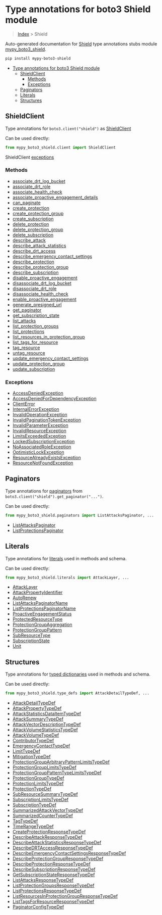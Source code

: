 # Type annotations for boto3 Shield module

> [Index](../index.md) > Shield

Auto-generated documentation for [Shield](https://boto3.amazonaws.com/v1/documentation/api/latest/reference/services/shield.html#Shield)
type annotations stubs module [mypy_boto3_shield](https://pypi.org/project/mypy-boto3-shield/).

```bash
pip install mypy-boto3-shield
```

- [Type annotations for boto3 Shield module](#type-annotations-for-boto3-shield-module)
  - [ShieldClient](#shieldclient)
    - [Methods](#methods)
    - [Exceptions](#exceptions)
  - [Paginators](#paginators)
  - [Literals](#literals)
  - [Structures](#structures)

## ShieldClient

Type annotations for  `boto3.client("shield")` as [ShieldClient](./client.md)

Can be used directly:

```python
from mypy_boto3_shield.client import ShieldClient
```


ShieldClient [exceptions](./client.md#exceptions)



### Methods
- [associate_drt_log_bucket](./client.md#associate-drt-log-bucket)
- [associate_drt_role](./client.md#associate-drt-role)
- [associate_health_check](./client.md#associate-health-check)
- [associate_proactive_engagement_details](./client.md#associate-proactive-engagement-details)
- [can_paginate](./client.md#can-paginate)
- [create_protection](./client.md#create-protection)
- [create_protection_group](./client.md#create-protection-group)
- [create_subscription](./client.md#create-subscription)
- [delete_protection](./client.md#delete-protection)
- [delete_protection_group](./client.md#delete-protection-group)
- [delete_subscription](./client.md#delete-subscription)
- [describe_attack](./client.md#describe-attack)
- [describe_attack_statistics](./client.md#describe-attack-statistics)
- [describe_drt_access](./client.md#describe-drt-access)
- [describe_emergency_contact_settings](./client.md#describe-emergency-contact-settings)
- [describe_protection](./client.md#describe-protection)
- [describe_protection_group](./client.md#describe-protection-group)
- [describe_subscription](./client.md#describe-subscription)
- [disable_proactive_engagement](./client.md#disable-proactive-engagement)
- [disassociate_drt_log_bucket](./client.md#disassociate-drt-log-bucket)
- [disassociate_drt_role](./client.md#disassociate-drt-role)
- [disassociate_health_check](./client.md#disassociate-health-check)
- [enable_proactive_engagement](./client.md#enable-proactive-engagement)
- [generate_presigned_url](./client.md#generate-presigned-url)
- [get_paginator](./client.md#get-paginator)
- [get_subscription_state](./client.md#get-subscription-state)
- [list_attacks](./client.md#list-attacks)
- [list_protection_groups](./client.md#list-protection-groups)
- [list_protections](./client.md#list-protections)
- [list_resources_in_protection_group](./client.md#list-resources-in-protection-group)
- [list_tags_for_resource](./client.md#list-tags-for-resource)
- [tag_resource](./client.md#tag-resource)
- [untag_resource](./client.md#untag-resource)
- [update_emergency_contact_settings](./client.md#update-emergency-contact-settings)
- [update_protection_group](./client.md#update-protection-group)
- [update_subscription](./client.md#update-subscription)




### Exceptions
- [AccessDeniedException](./client.md#accessdeniedexception)
- [AccessDeniedForDependencyException](./client.md#accessdeniedfordependencyexception)
- [ClientError](./client.md#clienterror)
- [InternalErrorException](./client.md#internalerrorexception)
- [InvalidOperationException](./client.md#invalidoperationexception)
- [InvalidPaginationTokenException](./client.md#invalidpaginationtokenexception)
- [InvalidParameterException](./client.md#invalidparameterexception)
- [InvalidResourceException](./client.md#invalidresourceexception)
- [LimitsExceededException](./client.md#limitsexceededexception)
- [LockedSubscriptionException](./client.md#lockedsubscriptionexception)
- [NoAssociatedRoleException](./client.md#noassociatedroleexception)
- [OptimisticLockException](./client.md#optimisticlockexception)
- [ResourceAlreadyExistsException](./client.md#resourcealreadyexistsexception)
- [ResourceNotFoundException](./client.md#resourcenotfoundexception)






## Paginators

Type annotations for [paginators](./paginators.md) from `boto3.client("shield").get_paginator("...")`.

Can be used directly:

```python
from mypy_boto3_shield.paginators import ListAttacksPaginator, ...
```

- [ListAttacksPaginator](./paginators.md#listattackspaginator)
- [ListProtectionsPaginator](./paginators.md#listprotectionspaginator)






## Literals

Type annotations for [literals](./literals.md) used in methods and schema.

Can be used directly:

```python
from mypy_boto3_shield.literals import AttackLayer, ...
```

- [AttackLayer](./literals.md#attacklayer)
- [AttackPropertyIdentifier](./literals.md#attackpropertyidentifier)
- [AutoRenew](./literals.md#autorenew)
- [ListAttacksPaginatorName](./literals.md#listattackspaginatorname)
- [ListProtectionsPaginatorName](./literals.md#listprotectionspaginatorname)
- [ProactiveEngagementStatus](./literals.md#proactiveengagementstatus)
- [ProtectedResourceType](./literals.md#protectedresourcetype)
- [ProtectionGroupAggregation](./literals.md#protectiongroupaggregation)
- [ProtectionGroupPattern](./literals.md#protectiongrouppattern)
- [SubResourceType](./literals.md#subresourcetype)
- [SubscriptionState](./literals.md#subscriptionstate)
- [Unit](./literals.md#unit)




## Structures


Type annotations for [typed dictionaries](./type_defs.md) used in methods and schema.

Can be used directly:

```python
from mypy_boto3_shield.type_defs import AttackDetailTypeDef, ...
```

- [AttackDetailTypeDef](./type_defs.md#attackdetailtypedef)
- [AttackPropertyTypeDef](./type_defs.md#attackpropertytypedef)
- [AttackStatisticsDataItemTypeDef](./type_defs.md#attackstatisticsdataitemtypedef)
- [AttackSummaryTypeDef](./type_defs.md#attacksummarytypedef)
- [AttackVectorDescriptionTypeDef](./type_defs.md#attackvectordescriptiontypedef)
- [AttackVolumeStatisticsTypeDef](./type_defs.md#attackvolumestatisticstypedef)
- [AttackVolumeTypeDef](./type_defs.md#attackvolumetypedef)
- [ContributorTypeDef](./type_defs.md#contributortypedef)
- [EmergencyContactTypeDef](./type_defs.md#emergencycontacttypedef)
- [LimitTypeDef](./type_defs.md#limittypedef)
- [MitigationTypeDef](./type_defs.md#mitigationtypedef)
- [ProtectionGroupArbitraryPatternLimitsTypeDef](./type_defs.md#protectiongrouparbitrarypatternlimitstypedef)
- [ProtectionGroupLimitsTypeDef](./type_defs.md#protectiongrouplimitstypedef)
- [ProtectionGroupPatternTypeLimitsTypeDef](./type_defs.md#protectiongrouppatterntypelimitstypedef)
- [ProtectionGroupTypeDef](./type_defs.md#protectiongrouptypedef)
- [ProtectionLimitsTypeDef](./type_defs.md#protectionlimitstypedef)
- [ProtectionTypeDef](./type_defs.md#protectiontypedef)
- [SubResourceSummaryTypeDef](./type_defs.md#subresourcesummarytypedef)
- [SubscriptionLimitsTypeDef](./type_defs.md#subscriptionlimitstypedef)
- [SubscriptionTypeDef](./type_defs.md#subscriptiontypedef)
- [SummarizedAttackVectorTypeDef](./type_defs.md#summarizedattackvectortypedef)
- [SummarizedCounterTypeDef](./type_defs.md#summarizedcountertypedef)
- [TagTypeDef](./type_defs.md#tagtypedef)
- [TimeRangeTypeDef](./type_defs.md#timerangetypedef)
- [CreateProtectionResponseTypeDef](./type_defs.md#createprotectionresponsetypedef)
- [DescribeAttackResponseTypeDef](./type_defs.md#describeattackresponsetypedef)
- [DescribeAttackStatisticsResponseTypeDef](./type_defs.md#describeattackstatisticsresponsetypedef)
- [DescribeDRTAccessResponseTypeDef](./type_defs.md#describedrtaccessresponsetypedef)
- [DescribeEmergencyContactSettingsResponseTypeDef](./type_defs.md#describeemergencycontactsettingsresponsetypedef)
- [DescribeProtectionGroupResponseTypeDef](./type_defs.md#describeprotectiongroupresponsetypedef)
- [DescribeProtectionResponseTypeDef](./type_defs.md#describeprotectionresponsetypedef)
- [DescribeSubscriptionResponseTypeDef](./type_defs.md#describesubscriptionresponsetypedef)
- [GetSubscriptionStateResponseTypeDef](./type_defs.md#getsubscriptionstateresponsetypedef)
- [ListAttacksResponseTypeDef](./type_defs.md#listattacksresponsetypedef)
- [ListProtectionGroupsResponseTypeDef](./type_defs.md#listprotectiongroupsresponsetypedef)
- [ListProtectionsResponseTypeDef](./type_defs.md#listprotectionsresponsetypedef)
- [ListResourcesInProtectionGroupResponseTypeDef](./type_defs.md#listresourcesinprotectiongroupresponsetypedef)
- [ListTagsForResourceResponseTypeDef](./type_defs.md#listtagsforresourceresponsetypedef)
- [PaginatorConfigTypeDef](./type_defs.md#paginatorconfigtypedef)
